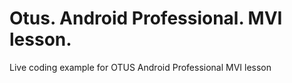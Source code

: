 # Otus. Android Professional. MVI lesson.

Live coding example for OTUS Android Professional MVI lesson
